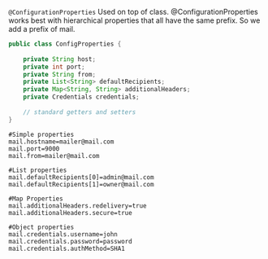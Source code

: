 `@ConfigurationProperties`
Used on top of class. @ConfigurationProperties works best with hierarchical properties that all have the same prefix. So we add a prefix of mail.
```java
public class ConfigProperties {
 
    private String host;
    private int port;
    private String from;
    private List<String> defaultRecipients;
    private Map<String, String> additionalHeaders;
    private Credentials credentials;
  
    // standard getters and setters
}
```
```shell
#Simple properties
mail.hostname=mailer@mail.com
mail.port=9000
mail.from=mailer@mail.com
 
#List properties
mail.defaultRecipients[0]=admin@mail.com
mail.defaultRecipients[1]=owner@mail.com
 
#Map Properties
mail.additionalHeaders.redelivery=true
mail.additionalHeaders.secure=true
 
#Object properties
mail.credentials.username=john
mail.credentials.password=password
mail.credentials.authMethod=SHA1
```
